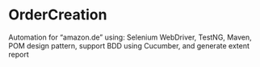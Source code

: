 # OrderCreation
Automation for “amazon.de” using: Selenium WebDriver, TestNG, Maven, POM design pattern, support BDD using Cucumber, and generate extent report
